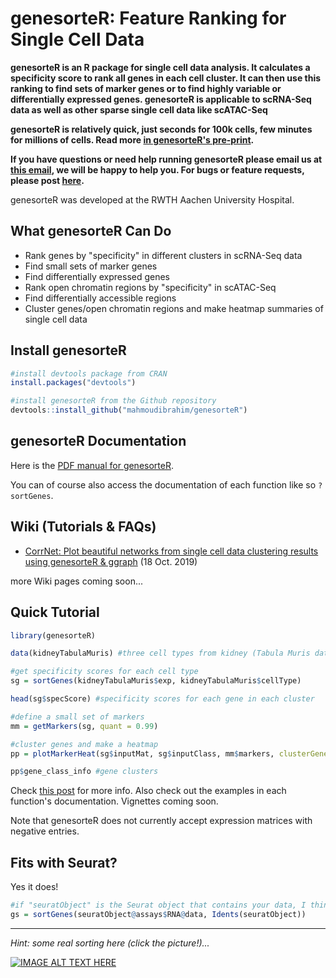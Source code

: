 genesorteR: Feature Ranking for Single Cell Data
======

**genesorteR is an R package for single cell data analysis. It calculates a specificity score to rank all genes in each cell cluster. It can then use this ranking to find sets of marker genes or to find highly variable or differentially expressed genes. genesorteR is applicable to scRNA-Seq data as well as other sparse single cell data like scATAC-Seq** 

**genesorteR is relatively quick, just seconds for 100k cells, few minutes for millions of cells. Read more [in genesorteR's pre-print](https://www.biorxiv.org/content/10.1101/676379v2).** 

**If you have questions or need help running genesorteR please email us at [this email](http://scr.im/jammpro), we will be happy to help you. For bugs or feature requests, please post [here](https://github.com/mahmoudibrahim/genesorteR/issues).**

genesorteR was developed at the RWTH Aachen University Hospital.


What genesorteR Can Do
------
* Rank genes by "specificity" in different clusters in scRNA-Seq data
* Find small sets of marker genes
* Find differentially expressed genes
* Rank open chromatin regions by "specificity" in scATAC-Seq
* Find differentially accessible regions
* Cluster genes/open chromatin regions and make heatmap summaries of single cell data



Install genesorteR
------
```R
#install devtools package from CRAN
install.packages("devtools") 

#install genesorteR from the Github repository
devtools::install_github("mahmoudibrahim/genesorteR") 
```


genesorteR Documentation
------

Here is the [PDF manual for genesorteR](https://github.com/mahmoudibrahim/genesorteR/blob/master/genesorteR.pdf). 

You can of course also access the documentation of each function like so `?sortGenes`.


Wiki (Tutorials & FAQs)
------

* [CorrNet: Plot beautiful networks from single cell data clustering results using genesorteR & ggraph](https://github.com/mahmoudibrahim/genesorteR/wiki/Visualize-single-cell-data-in-R-using-genesorteR-&-ggraph) (18 Oct. 2019)

more Wiki pages coming soon...


Quick Tutorial
------

```R
library(genesorteR)

data(kidneyTabulaMuris) #three cell types from kidney (Tabula Muris data)

#get specificity scores for each cell type
sg = sortGenes(kidneyTabulaMuris$exp, kidneyTabulaMuris$cellType)

head(sg$specScore) #specificity scores for each gene in each cluster

#define a small set of markers
mm = getMarkers(sg, quant = 0.99)

#cluster genes and make a heatmap
pp = plotMarkerHeat(sg$inputMat, sg$inputClass, mm$markers, clusterGenes=TRUE, outs = TRUE)

pp$gene_class_info #gene clusters
```
Check [this post](https://github.com/mahmoudibrahim/genesorteR/issues/1) for more info. Also check out the examples in each function's documentation. Vignettes coming soon.

Note that genesorteR does not currently accept expression matrices with negative entries.


Fits with Seurat?
------

Yes it does!

```R
#if "seuratObject" is the Seurat object that contains your data, I think this should work:
gs = sortGenes(seuratObject@assays$RNA@data, Idents(seuratObject))
```


---

*Hint: some real sorting here (click the picture!)...*


[![IMAGE ALT TEXT HERE](http://img.youtube.com/vi/kPRA0W1kECg/0.jpg)](https://www.youtube.com/watch?v=kPRA0W1kECg)
